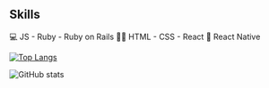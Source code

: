 ## Skills 
💻 JS - Ruby - Ruby on Rails
👨‍🎨 HTML - CSS - React
📱 React Native


[![Top Langs](https://github-readme-stats.vercel.app/api/top-langs/?username=Ehugo2000)](https://github.com/anuraghazra/github-readme-stats)



![GitHub stats](https://github-readme-stats.vercel.app/api?username=Ehugo2000&show_icons=true)  


